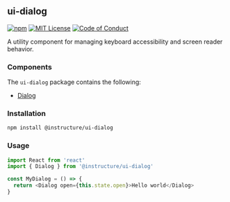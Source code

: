 ## ui-dialog

[![npm][npm]][npm-url]
[![MIT License][license-badge]][license]
[![Code of Conduct][coc-badge]][coc]

A utility component for managing keyboard accessibility and screen reader behavior.

### Components

The `ui-dialog` package contains the following:

- [Dialog](Dialog)

### Installation

```sh
npm install @instructure/ui-dialog
```

### Usage

```js
import React from 'react'
import { Dialog } from '@instructure/ui-dialog'

const MyDialog = () => {
  return <Dialog open={this.state.open}>Hello world</Dialog>
}
```

[npm]: https://img.shields.io/npm/v/@instructure/ui-dialog.svg
[npm-url]: https://npmjs.com/package/@instructure/ui-dialog
[license-badge]: https://img.shields.io/npm/l/instructure-ui.svg?style=flat-square
[license]: https://github.com/instructure/instructure-ui/blob/master/LICENSE.md
[coc-badge]: https://img.shields.io/badge/code%20of-conduct-ff69b4.svg?style=flat-square
[coc]: https://github.com/instructure/instructure-ui/blob/master/CODE_OF_CONDUCT.md
